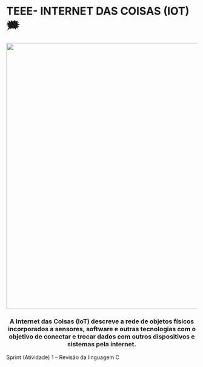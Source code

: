 # TEEE- INTERNET DAS COISAS (IOT) :right_anger_bubble:


<div align = "center">
<img src ="https://user-images.githubusercontent.com/73250271/193489933-cb4f8203-ff64-43e0-8d28-5cbec85e395b.gif" width = 700px />

<h3>A Internet das Coisas (IoT) descreve a rede de objetos físicos incorporados a sensores, software e outras tecnologias com o objetivo de conectar e trocar dados com outros dispositivos e sistemas pela internet.</h3>

</div>



Sprint (Atividade) 1 – Revisão da linguagem C

